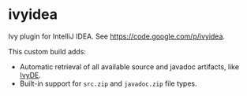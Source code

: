 ivyidea
=======

Ivy plugin for IntelliJ IDEA. See https://code.google.com/p/ivyidea.

This custom build adds:
* Automatic retrieval of all available source and javadoc artifacts, like [IvyDE](http://ant.apache.org/ivy/ivyde).
* Built-in support for `src.zip` and `javadoc.zip` file types.

